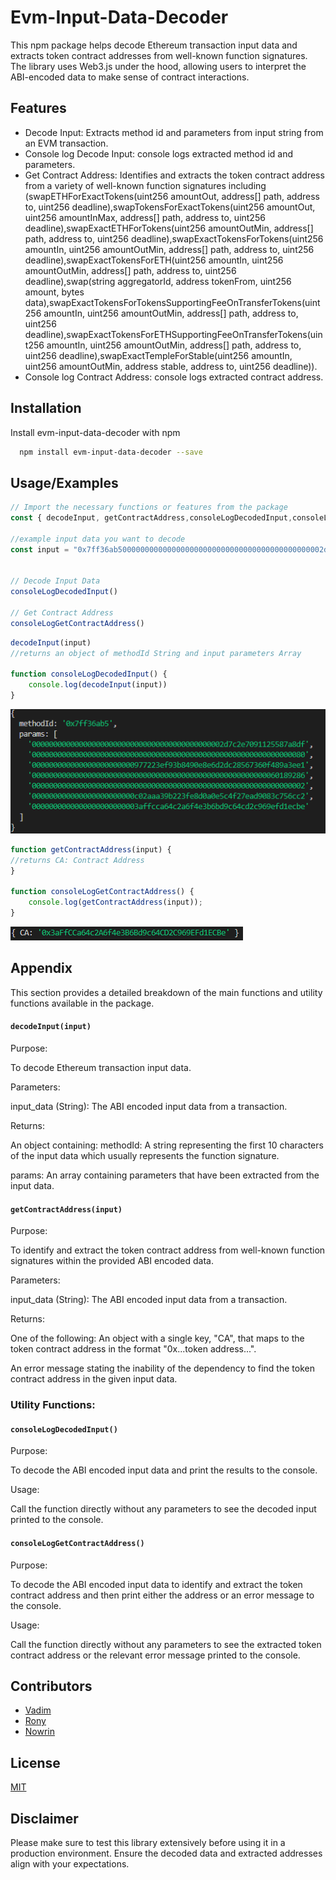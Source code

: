 # Evm-Input-Data-Decoder

This npm package helps decode Ethereum transaction input data and extracts token contract addresses from well-known function signatures. The library uses Web3.js under the hood, allowing users to interpret the ABI-encoded data to make sense of contract interactions.


## Features

- Decode Input: Extracts method id and parameters from input string from an EVM transaction.
- Console log Decode Input: console logs extracted method id and parameters.
- Get Contract Address: Identifies and extracts the token contract address from a variety of well-known function signatures including (swapETHForExactTokens(uint256 amountOut, address[] path, address to, uint256 deadline),swapTokensForExactTokens(uint256 amountOut, uint256 amountInMax, address[] path, address to, uint256 deadline),swapExactETHForTokens(uint256 amountOutMin, address[] path, address to, uint256 deadline),swapExactTokensForTokens(uint256 amountIn, uint256 amountOutMin, address[] path, address to, uint256 deadline),swapExactTokensForETH(uint256 amountIn, uint256 amountOutMin, address[] path, address to, uint256 deadline),swap(string aggregatorId, address tokenFrom, uint256 amount, bytes data),swapExactTokensForTokensSupportingFeeOnTransferTokens(uint256 amountIn, uint256 amountOutMin, address[] path, address to, uint256 deadline),swapExactTokensForETHSupportingFeeOnTransferTokens(uint256 amountIn, uint256 amountOutMin, address[] path, address to, uint256 deadline),swapExactTempleForStable(uint256 amountIn, uint256 amountOutMin, address stable, address to, uint256 deadline)).
- Console log Contract Address: console logs extracted contract address.


## Installation

Install evm-input-data-decoder with npm

```bash
  npm install evm-input-data-decoder --save
```

## Usage/Examples

```javascript
// Import the necessary functions or features from the package
const { decodeInput, getContractAddress,consoleLogDecodedInput,consoleLogGetContractAddress } = require('evm-input-data-decoder');

//example input data you want to decode
const input = "0x7ff36ab5000000000000000000000000000000000000000000002d7c2e7091125587a8df0000000000000000000000000000000000000000000000000000000000000080000000000000000000000000977223ef93b8490e8e6d2dc28567360f489a3ee100000000000000000000000000000000000000000000000000000000601892860000000000000000000000000000000000000000000000000000000000000002000000000000000000000000c02aaa39b223fe8d0a0e5c4f27ead9083c756cc20000000000000000000000003affcca64c2a6f4e3b6bd9c64cd2c969efd1ecbe" // Example input from a transaction 


// Decode Input Data
consoleLogDecodedInput()

// Get Contract Address
consoleLogGetContractAddress()
```

```javascript
decodeInput(input)
//returns an object of methodId String and input parameters Array

function consoleLogDecodedInput() {
    console.log(decodeInput(input))
}
```


![alt text](assets/images/output.png)
   

```javascript
function getContractAddress(input) {
//returns CA: Contract Address
}

function consoleLogGetContractAddress() {
    console.log(getContractAddress(input));
}
```

![alt text](assets/images/Ca.png)



## Appendix

This section provides a detailed breakdown of the main functions and utility functions available in the package.

#### `decodeInput(input)`
Purpose:

To decode Ethereum transaction input data.

Parameters:

input_data (String): The ABI encoded input data from a transaction.

Returns:

An object containing:
methodId: A string representing the first 10 characters of the input data which usually represents the function signature.

params: An array containing parameters that have been extracted from the input data.

#### `getContractAddress(input)`
Purpose:

To identify and extract the token contract address from well-known function signatures within the provided ABI encoded data. 

Parameters:

input_data (String): The ABI encoded input data from a transaction.

Returns:

One of the following:
An object with a single key, "CA", that maps to the token contract address in the format "0x...token address...".

An error message stating the inability of the dependency to find the token contract address in the given input data.

### Utility Functions:
#### `consoleLogDecodedInput()`
Purpose:

To decode the ABI encoded input data and print the results to the console.

Usage:

Call the function directly without any parameters to see the decoded input printed to the console.
#### `consoleLogGetContractAddress()`
Purpose:

To decode the ABI encoded input data to identify and extract the token contract address and then print either the address or an error message to the console.

Usage:

Call the function directly without any parameters to see the extracted token contract address or the relevant error message printed to the console.

## Contributors

- [Vadim](https://github.com/Git-Vdim-Hub)
- [Rony](https://github.com/moofazzel)
- [Nowrin](https://github.com/BubbleNowrin)

## License

[MIT](https://choosealicense.com/licenses/mit/)


## Disclaimer

Please make sure to test this library extensively before using it in a production environment. Ensure the decoded data and extracted addresses align with your expectations.